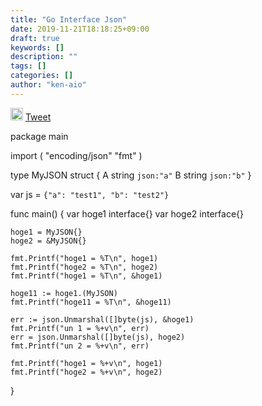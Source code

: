 ```yaml
---
title: "Go Interface Json"
date: 2019-11-21T18:18:25+09:00
draft: true
keywords: []
description: ""
tags: []
categories: []
author: "ken-aio"
---
```


<a href="http://b.hatena.ne.jp/entry/" class="hatena-bookmark-button" data-hatena-bookmark-layout="vertical-normal" data-hatena-bookmark-lang="ja" title="このエントリーをはてなブックマークに追加"><img src="https://b.st-hatena.com/images/entry-button/button-only@2x.png" alt="このエントリーをはてなブックマークに追加" width="20" height="20" style="border: none;" /></a><script type="text/javascript" src="https://b.st-hatena.com/js/bookmark_button.js" charset="utf-8" async="async"></script>
<a href="https://twitter.com/share?ref_src=twsrc%5Etfw" class="twitter-share-button" data-show-count="false">Tweet</a><script async src="https://platform.twitter.com/widgets.js" charset="utf-8"></script>

package main

import (
	"encoding/json"
	"fmt"
)

type MyJSON struct {
	A string `json:"a"`
	B string `json:"b"`
}

var js = `{"a": "test1", "b": "test2"}`

func main() {
	var hoge1 interface{}
	var hoge2 interface{}

	hoge1 = MyJSON{}
	hoge2 = &MyJSON{}

	fmt.Printf("hoge1 = %T\n", hoge1)
	fmt.Printf("hoge2 = %T\n", hoge2)
	fmt.Printf("hoge1 = %T\n", &hoge1)

	hoge11 := hoge1.(MyJSON)
	fmt.Printf("hoge11 = %T\n", &hoge11)

	err := json.Unmarshal([]byte(js), &hoge1)
	fmt.Printf("un 1 = %+v\n", err)
	err = json.Unmarshal([]byte(js), hoge2)
	fmt.Printf("un 2 = %+v\n", err)

	fmt.Printf("hoge1 = %+v\n", hoge1)
	fmt.Printf("hoge2 = %+v\n", hoge2)
}

